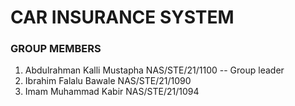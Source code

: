 # CAR INSURANCE SYSTEM



### GROUP MEMBERS
1. Abdulrahman Kalli Mustapha NAS/STE/21/1100 -- Group leader
2. Ibrahim Falalu Bawale NAS/STE/21/1090
3. Imam Muhammad Kabir NAS/STE/21/1094
